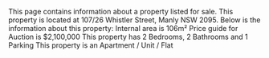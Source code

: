 This page contains information about a property listed for sale.
This property is located at 107/26 Whistler Street, Manly NSW 2095. Below is the information about this property:
Internal area is 106m²
Price guide for Auction is $2,100,000
This property has 2 Bedrooms, 2 Bathrooms and 1 Parking
This property is an Apartment / Unit / Flat
